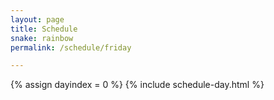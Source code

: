 ```yaml
---
layout: page
title: Schedule
snake: rainbow
permalink: /schedule/friday

---
```

{% assign dayindex = 0 %}
{% include schedule-day.html %}
